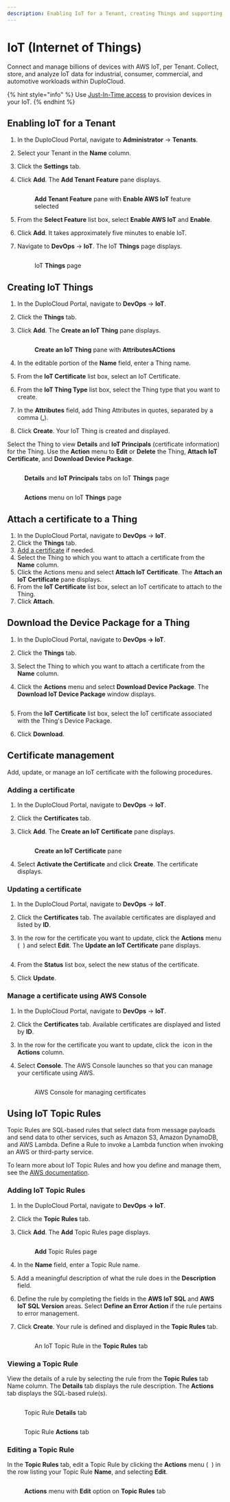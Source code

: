 ```yaml
---
description: Enabling IoT for a Tenant, creating Things and supporting certificates
---
```


# IoT (Internet of Things)

Connect and manage billions of devices with AWS IoT, per Tenant. Collect, store, and analyze IoT data for industrial, consumer, commercial, and automotive workloads within DuploCloud.

{% hint style="info" %}
Use [Just-In-Time access](../use-cases/jit-access.md) to provision devices in your IoT.
{% endhint %}

## Enabling IoT for a Tenant&#x20;

1. In the DuploCloud Portal, navigate to **Administrator** -> **Tenants**.
2. Select your Tenant in the **Name** column.
3. Click the **Settings** tab.
4.  Click **Add**. The **Add Tenant Feature** pane displays.

    <figure><img src="../../.gitbook/assets/AWS_IOT_Create.png" alt=""><figcaption><p><strong>Add Tenant Feature</strong> pane with <strong>Enable AWS IoT</strong> feature selected</p></figcaption></figure>
5. From the **Select Feature** list box, select **Enable AWS IoT** and **Enable**.
6. Click **Add**. It takes approximately five minutes to enable IoT.&#x20;
7.  Navigate to **DevOps** -> **IoT**.  The IoT **Things** page displays.

    <figure><img src="../../.gitbook/assets/IOT_things_page.png" alt=""><figcaption><p>IoT <strong>Things</strong> page</p></figcaption></figure>

## Creating IoT Things

1. In the DuploCloud Portal, navigate to **DevOps** -> **IoT**.
2. Click the **Things** tab.
3.  Click **Add**. The **Create an IoT Thing** pane displays.

    <figure><img src="../../.gitbook/assets/IOT_Create_Thing_Attr (1).png" alt=""><figcaption><p><strong>Create an IoT Thing</strong> pane with <strong>AttributesACtions</strong> </p></figcaption></figure>
4. In the editable portion of the **Name** field, enter a Thing name.&#x20;
5. From the **IoT Certificate** list box, select an IoT Certificate.
6. From the **IoT Thing Type** list box, select the Thing type that you want to create.
7. In the **Attributes** field, add Thing Attributes in quotes, separated by a comma (**,**).
8. Click **Create**. Your IoT Thing is created and displayed.&#x20;

Select the Thing to view **Details** and **IoT Principals** (certificate information) for the Thing. Use the **Action** menu to **Edit** or **Delete** the Thing, **Attach IoT Certificate**, and **Download Device Package**.

<figure><img src="../../.gitbook/assets/IOT_Details.png" alt=""><figcaption><p><strong>Details</strong> and <strong>IoT Principals</strong> tabs on IoT <strong>Things</strong> page</p></figcaption></figure>

<figure><img src="../../.gitbook/assets/IOT_Actions.png" alt=""><figcaption><p><strong>Actions</strong> menu on IoT <strong>Things</strong> page</p></figcaption></figure>

## Attach a certificate to a Thing

1. In the DuploCloud Portal, navigate to **DevOps** -> **IoT**.
2. Click the **Things** tab.
3. [Add a certificate](iot-internet-of-things.md#adding-a-certificate) if needed.
4. Select the Thing to which you want to attach a certificate from the **Name** column.
5. Click the Actions menu and select **Attach IoT Certificate**. The **Attach an IoT Certificate** pane displays.
6. From the **IoT Certificate** list box, select an IoT certificate to attach to the Thing.
7. Click **Attach**.

## Download the Device Package for a Thing

1. In the DuploCloud Portal, navigate to **DevOps -> IoT**.&#x20;
2. Click the **Things** tab.&#x20;
3. Select the Thing to which you want to attach a certificate from the **Name** column.&#x20;
4.  Click the **Actions** menu and select **Download Device Package**. The **Download IoT Device Package** window displays.&#x20;

    <figure><img src="../../.gitbook/assets/IOT_Download.png" alt=""><figcaption></figcaption></figure>
5. From the **IoT Certificate** list box, select the IoT certificate associated with the Thing's Device Package.&#x20;
6. Click **Download**.

## Certificate management

Add, update, or manage an IoT certificate with the following procedures.

### Adding a certificate

1. In the DuploCloud Portal, navigate to **DevOps** -> **IoT**.
2. Click the **Certificates** tab.
3.  Click **Add**. The **Create an IoT Certificate** pane displays.

    <figure><img src="../../.gitbook/assets/IOT_create_cert.png" alt=""><figcaption><p><strong>Create an IoT Certificate</strong> pane</p></figcaption></figure>
4. Select **Activate the Certificate** and click **Create**. The certificate displays.&#x20;

### Updating a certificate

1. In the DuploCloud Portal, navigate to **DevOps** -> **IoT**.
2. Click the **Certificates** tab. The available certificates are displayed and listed by **ID**.
3.  In the row for the certificate you want to update, click the **Actions** menu ( <img src="../../.gitbook/assets/Kabab_three_Vertical_dots (3).png" alt="" data-size="line"> ) and select **Edit**. The **Update an IoT Certificate** pane displays.

    <figure><img src="../../.gitbook/assets/IOT_update_cert.png" alt=""><figcaption></figcaption></figure>
4. From the **Status** list box, select the new status of the certificate.
5. Click **Update**.

### Manage a certificate using AWS Console

1. In the DuploCloud Portal, navigate to **DevOps** -> **IoT**.
2. Click the **Certificates** tab. Available certificates are displayed and listed by **ID**.
3. In the row for the certificate you want to update, click the <img src="../../.gitbook/assets/Kabab_three_Vertical_dots (1) (1).png" alt="" data-size="line"> icon in the **Actions** column.
4.  Select **Console**. The AWS Console launches so that you can manage your certificate using AWS.

    <figure><img src="../../.gitbook/assets/IOT_AWS_console.png" alt=""><figcaption><p>AWS Console for managing certificates</p></figcaption></figure>



## Using IoT Topic Rules

Topic Rules are SQL-based rules that select data from message payloads and send data to other services, such as Amazon S3, Amazon DynamoDB, and AWS Lambda. Define a Rule to invoke a Lambda function when invoking an AWS or third-party service.

To learn more about IoT Topic Rules and how you define and manage them, see the [AWS documentation](https://docs.aws.amazon.com/iot/latest/developerguide/iot-rules.html).

### Adding IoT Topic Rules

1. In the DuploCloud Portal, navigate to **DevOps -> IoT**.&#x20;
2. Click the **Topic Rules** tab.
3.  Click **Add**. The **Add** Topic Rules page displays.

    <figure><img src="../../.gitbook/assets/IOT_R_1.png" alt=""><figcaption><p><strong>Add</strong> Topic Rules page</p></figcaption></figure>
4. In the **Name** field, enter a Topic Rule name.
5. Add a meaningful description of what the rule does in the **Description** field.
6. Define the rule by completing the fields in the **AWS IoT SQL** and **AWS IoT SQL Version** areas. Select **Define an Error Action** if the rule pertains to error management.
7.  Click **Create**. Your rule is defined and displayed in the **Topic Rules** tab.

    <figure><img src="../../.gitbook/assets/IOT_R_2.png" alt=""><figcaption><p>An IoT Topic Rule in the <strong>Topic Rules</strong> tab</p></figcaption></figure>

### Viewing a Topic Rule

View the details of a rule by selecting the rule from the **Topic Rules** tab Name column. The **Details** tab displays the rule description. The **Actions** tab displays the SQL-based rule(s).

<figure><img src="../../.gitbook/assets/IOT_R_3.png" alt=""><figcaption><p>Topic Rule <strong>Details</strong> tab</p></figcaption></figure>

<figure><img src="../../.gitbook/assets/IOT_R_4.png" alt=""><figcaption><p>Topic Rule <strong>Actions</strong> tab</p></figcaption></figure>

### Editing a Topic Rule

In the **Topic Rules** tab, edit a Topic Rule by clicking the **Actions** menu ( <img src="../../.gitbook/assets/Kabab_three_Vertical_dots (3).png" alt="" data-size="line"> ) in the row listing your Topic Rule **Name**, and selecting **Edit**.

<figure><img src="../../.gitbook/assets/AWS_IOT_Topic_Rule_Actions (1).png" alt=""><figcaption><p><strong>Actions</strong> menu with <strong>Edit</strong> option on <strong>Topic Rules</strong> tab</p></figcaption></figure>
